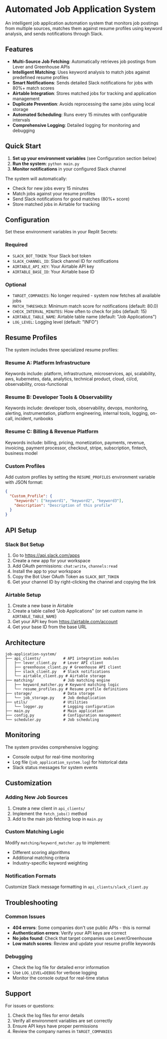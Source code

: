 # Automated Job Application System

An intelligent job application automation system that monitors job postings from multiple sources, matches them against resume profiles using keyword analysis, and sends notifications through Slack.

## Features

- **Multi-Source Job Fetching**: Automatically retrieves job postings from Lever and Greenhouse APIs
- **Intelligent Matching**: Uses keyword analysis to match jobs against predefined resume profiles
- **Smart Notifications**: Sends detailed Slack notifications for jobs with 80%+ match scores
- **Airtable Integration**: Stores matched jobs for tracking and application management
- **Duplicate Prevention**: Avoids reprocessing the same jobs using local storage
- **Automated Scheduling**: Runs every 15 minutes with configurable intervals
- **Comprehensive Logging**: Detailed logging for monitoring and debugging

## Quick Start

1. **Set up your environment variables** (see Configuration section below)
2. **Run the system**: `python main.py`
3. **Monitor notifications** in your configured Slack channel

The system will automatically:
- Check for new jobs every 15 minutes
- Match jobs against your resume profiles
- Send Slack notifications for good matches (80%+ score)
- Store matched jobs in Airtable for tracking

## Configuration

Set these environment variables in your Replit Secrets:

### Required
- `SLACK_BOT_TOKEN`: Your Slack bot token
- `SLACK_CHANNEL_ID`: Slack channel ID for notifications
- `AIRTABLE_API_KEY`: Your Airtable API key
- `AIRTABLE_BASE_ID`: Your Airtable base ID

### Optional
- `TARGET_COMPANIES`: No longer required - system now fetches all available jobs
- `MATCH_THRESHOLD`: Minimum match score for notifications (default: 80.0)
- `CHECK_INTERVAL_MINUTES`: How often to check for jobs (default: 15)
- `AIRTABLE_TABLE_NAME`: Airtable table name (default: "Job Applications")
- `LOG_LEVEL`: Logging level (default: "INFO")

## Resume Profiles

The system includes three specialized resume profiles:

### Resume A: Platform Infrastructure
Keywords include: platform, infrastructure, microservices, api, scalability, aws, kubernetes, data, analytics, technical product, cloud, ci/cd, observability, cross-functional

### Resume B: Developer Tools & Observability  
Keywords include: developer tools, observability, devops, monitoring, alerting, instrumentation, platform engineering, internal tools, logging, on-call, incident, runbooks

### Resume C: Billing & Revenue Platform
Keywords include: billing, pricing, monetization, payments, revenue, invoicing, payment processor, checkout, stripe, subscription, fintech, business model

### Custom Profiles
Add custom profiles by setting the `RESUME_PROFILES` environment variable with JSON format:

```json
{
  "Custom_Profile": {
    "keywords": ["keyword1", "keyword2", "keyword3"],
    "description": "Description of this profile"
  }
}
```

## API Setup

### Slack Bot Setup
1. Go to https://api.slack.com/apps
2. Create a new app for your workspace
3. Add OAuth permissions: `chat:write`, `channels:read`
4. Install the app to your workspace
5. Copy the Bot User OAuth Token as `SLACK_BOT_TOKEN`
6. Get your channel ID by right-clicking the channel and copying the link

### Airtable Setup
1. Create a new base in Airtable
2. Create a table called "Job Applications" (or set custom name in `AIRTABLE_TABLE_NAME`)
3. Get your API key from https://airtable.com/account
4. Get your base ID from the base URL

## Architecture

```
job-application-system/
├── api_clients/          # API integration modules
│   ├── lever_client.py   # Lever API client
│   ├── greenhouse_client.py # Greenhouse API client
│   ├── slack_client.py   # Slack notifications
│   └── airtable_client.py # Airtable storage
├── matching/             # Job matching engine
│   ├── keyword_matcher.py # Keyword matching logic
│   └── resume_profiles.py # Resume profile definitions
├── storage/              # Data storage
│   └── job_storage.py    # Job deduplication
├── utils/                # Utilities
│   └── logger.py         # Logging configuration
├── main.py               # Main application
├── config.py             # Configuration management
└── scheduler.py          # Job scheduling
```

## Monitoring

The system provides comprehensive logging:
- Console output for real-time monitoring
- Log file (`job_application_system.log`) for historical data
- Slack status messages for system events

## Customization

### Adding New Job Sources
1. Create a new client in `api_clients/`
2. Implement the `fetch_jobs()` method
3. Add to the main job fetching loop in `main.py`

### Custom Matching Logic
Modify `matching/keyword_matcher.py` to implement:
- Different scoring algorithms
- Additional matching criteria
- Industry-specific keyword weighting

### Notification Formats
Customize Slack message formatting in `api_clients/slack_client.py`

## Troubleshooting

### Common Issues
- **404 errors**: Some companies don't use public APIs - this is normal
- **Authentication errors**: Verify your API keys are correct
- **No jobs found**: Check that target companies use Lever/Greenhouse
- **Low match scores**: Review and update your resume profile keywords

### Debugging
- Check the log file for detailed error information
- Use `LOG_LEVEL=DEBUG` for verbose logging
- Monitor the console output for real-time status

## Support

For issues or questions:
1. Check the log files for error details
2. Verify all environment variables are set correctly
3. Ensure API keys have proper permissions
4. Review the company names in `TARGET_COMPANIES`